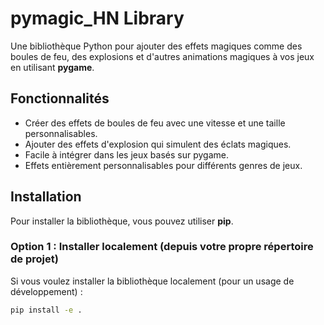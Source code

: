 # pymagic_HN Library

Une bibliothèque Python pour ajouter des effets magiques comme des boules de feu, des explosions et d'autres animations magiques à vos jeux en utilisant **pygame**.

## Fonctionnalités

- Créer des effets de boules de feu avec une vitesse et une taille personnalisables.
- Ajouter des effets d'explosion qui simulent des éclats magiques.
- Facile à intégrer dans les jeux basés sur pygame.
- Effets entièrement personnalisables pour différents genres de jeux.

## Installation

Pour installer la bibliothèque, vous pouvez utiliser **pip**.

### Option 1 : Installer localement (depuis votre propre répertoire de projet)

Si vous voulez installer la bibliothèque localement (pour un usage de développement) :

```bash
pip install -e .
